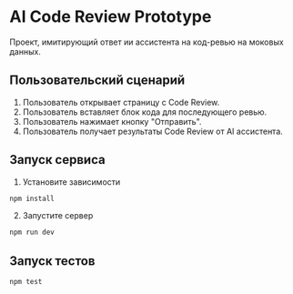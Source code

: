 # AI Code Review Prototype

Проект, имитирующий ответ ии ассистента на код-ревью на моковых данных. 

## Пользовательский сценарий

1. Пользователь открывает страницу с Code Review.
2. Пользователь вставляет блок кода для последующего ревью.
3. Пользователь нажимает кнопку "Отправить".
4. Пользователь получает результаты Code Review от AI ассистента.

## Запуск сервиса

1. Установите зависимости
```bash
npm install
```

2. Запустите сервер
```bash
npm run dev
```

## Запуск тестов
```bash
npm test
```
